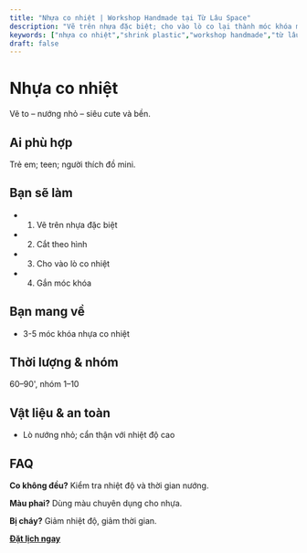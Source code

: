 ```yaml
---
title: "Nhựa co nhiệt | Workshop Handmade tại Từ Lâu Space"
description: "Vẽ trên nhựa đặc biệt; cho vào lò co lại thành móc khóa mini siêu cute. Thành phẩm mang về. Phù hợp người mới."
keywords: ["nhựa co nhiệt","shrink plastic","workshop handmade","từ lâu space","móc khóa nhựa"]
draft: false
---
```


# Nhựa co nhiệt

Vẽ to – nướng nhỏ – siêu cute và bền.

## Ai phù hợp
Trẻ em; teen; người thích đồ mini.

## Bạn sẽ làm
- 1. Vẽ trên nhựa đặc biệt
- 2. Cắt theo hình
- 3. Cho vào lò co nhiệt
- 4. Gắn móc khóa

## Bạn mang về
- 3-5 móc khóa nhựa co nhiệt

## Thời lượng & nhóm
60–90', nhóm 1–10

## Vật liệu & an toàn
- Lò nướng nhỏ; cẩn thận với nhiệt độ cao

## FAQ
**Co không đều?**
Kiểm tra nhiệt độ và thời gian nướng.

**Màu phai?**
Dùng màu chuyên dụng cho nhựa.

**Bị cháy?**
Giảm nhiệt độ, giảm thời gian.

**[Đặt lịch ngay](/pages/booking-pricing)**